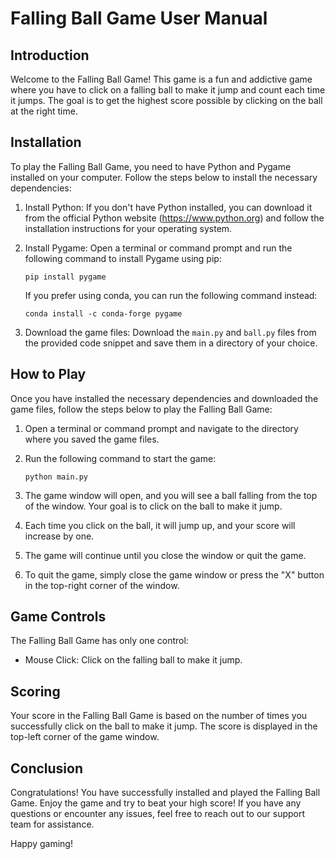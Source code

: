 # Falling Ball Game User Manual

## Introduction

Welcome to the Falling Ball Game! This game is a fun and addictive game where you have to click on a falling ball to make it jump and count each time it jumps. The goal is to get the highest score possible by clicking on the ball at the right time.

## Installation

To play the Falling Ball Game, you need to have Python and Pygame installed on your computer. Follow the steps below to install the necessary dependencies:

1. Install Python: If you don't have Python installed, you can download it from the official Python website (https://www.python.org) and follow the installation instructions for your operating system.

2. Install Pygame: Open a terminal or command prompt and run the following command to install Pygame using pip:

   ```
   pip install pygame
   ```

   If you prefer using conda, you can run the following command instead:

   ```
   conda install -c conda-forge pygame
   ```

3. Download the game files: Download the `main.py` and `ball.py` files from the provided code snippet and save them in a directory of your choice.

## How to Play

Once you have installed the necessary dependencies and downloaded the game files, follow the steps below to play the Falling Ball Game:

1. Open a terminal or command prompt and navigate to the directory where you saved the game files.

2. Run the following command to start the game:

   ```
   python main.py
   ```

3. The game window will open, and you will see a ball falling from the top of the window. Your goal is to click on the ball to make it jump.

4. Each time you click on the ball, it will jump up, and your score will increase by one.

5. The game will continue until you close the window or quit the game.

6. To quit the game, simply close the game window or press the "X" button in the top-right corner of the window.

## Game Controls

The Falling Ball Game has only one control:

- Mouse Click: Click on the falling ball to make it jump.

## Scoring

Your score in the Falling Ball Game is based on the number of times you successfully click on the ball to make it jump. The score is displayed in the top-left corner of the game window.

## Conclusion

Congratulations! You have successfully installed and played the Falling Ball Game. Enjoy the game and try to beat your high score! If you have any questions or encounter any issues, feel free to reach out to our support team for assistance.

Happy gaming!